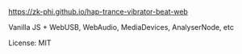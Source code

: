 https://zk-phi.github.io/hap-trance-vibrator-beat-web

Vanilla JS + WebUSB, WebAudio, MediaDevices, AnalyserNode, etc

License: MIT
